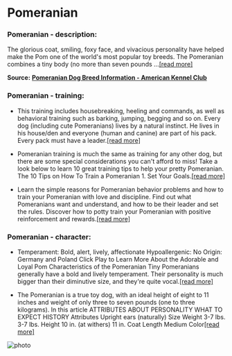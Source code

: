 # Pomeranian

### Pomeranian - description:

The glorious coat, smiling, foxy face, and vivacious personality have helped make the Pom one of the world's most popular toy breeds. The Pomeranian combines a tiny body (no more than seven pounds ...[\[read more\]](https://www.akc.org/dog-breeds/pomeranian/)

**Source:** __[Pomeranian Dog Breed Information - American Kennel Club](https://www.akc.org/dog-breeds/pomeranian/)__

### Pomeranian - training:

* This training includes housebreaking, heeling and commands, as well as behavioral training such as barking, jumping, begging and so on. Every dog (including cute Pomeranians) lives by a natural instinct. He lives in his house/den and everyone (human and canine) are part of his pack. Every pack must have a leader.[\[read more\]](https://pomeranian.org/training/)

* Pomeranian training is much the same as training for any other dog, but there are some special considerations you can't afford to miss! Take a look below to learn 10 great training tips to help your pretty Pomeranian. The 10 Tips on How To Train a Pomeranian 1. Set Your Goals.[\[read more\]](https://petkeen.com/how-to-train-a-pomeranian/)

* Learn the simple reasons for Pomeranian behavior problems and how to train your Pomeranian with love and discipline. Find out what Pomeranians want and understand, and how to be their leader and set the rules. Discover how to potty train your Pomeranian with positive reinforcement and rewards.[\[read more\]](https://spinningpom.com/pomeranian-training-guide/)

### Pomeranian - character:

* Temperament: Bold, alert, lively, affectionate Hypoallergenic: No Origin: Germany and Poland Click Play to Learn More About the Adorable and Loyal Pom Characteristics of the Pomeranian Tiny Pomeranians generally have a bold and lively temperament. Their personality is much bigger than their diminutive size, and they're quite vocal.[\[read more\]](https://www.thesprucepets.com/pomeranian-dog-breed-profile-1117987)

* The Pomeranian is a true toy dog, with an ideal height of eight to 11 inches and weight of only three to seven pounds (one to three kilograms). In this article ATTRIBUTES ABOUT PERSONALITY WHAT TO EXPECT HISTORY Attributes Upright ears (naturally) Size Weight 3-7 lbs. 3-7 lbs. Height 10 in. (at withers) 11 in. Coat Length Medium Color[\[read more\]](https://www.hillspet.com/dog-care/dog-breeds/pomeranian)

![photo](https://www.alcazar.in/UserUploads/Editted-Images/yrx15I8mzsGLdBBeM0ZT.jpg)